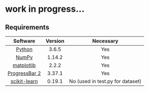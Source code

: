 # work in progress...

## Requirements
| Software  | Version | Necessary
|:--------------------------------------------------------------:|:-------:| :------------------------------: |
| [Python](https://www.python.org/downloads/)                    | 3.6.5   | Yes                              |
| [NumPy](http://www.numpy.org/)                                 | 1.14.2  | Yes                              |
| [matplotlib](https://matplotlib.org/)                          | 2.2.2   | Yes                              |
| [ProgressBar 2](https://pypi.org/project/progressbar2/)        | 3.37.1  | Yes                              |
| [scikit-learn](http://scikit-learn.org/stable/)                | 0.19.1  | No (used in test.py for dataset) |
